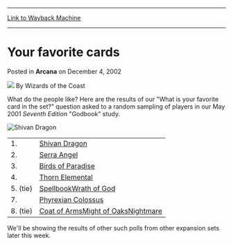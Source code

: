 
---
[Link to Wayback Machine](https://web.archive.org/web/20220627112428/https://magic.wizards.com/en/articles/archive/your-favorite-cards-2002-12-04)

[_metadata_:author]:- "Wizards of the Coast"
[_metadata_:description]:- "What do the people like? Here are the results of our `What is your favorite card in the set?` question asked to a random sampling of players in our May 2001 Seventh Edition `Godbook` study.  1. Shivan Dragon 2. Serra Angel 3. Birds of Paradise 4. Thorn Elemental 5. (tie) Spellbook Wrath of God 7. Phyrexian Colossus 8. (tie) Coat of Arms Might of Oaks Nightmare We'll be showing"
[_metadata_:generator]:- "Drupal 7 (http://drupal.org)"
[_metadata_:node]:- "604866"
[_metadata_:publish_date]:- "2002-12-04"
[_metadata_:source]:- "div-main-content"
[_metadata_:title]:- "Your favorite cards"
[_metadata_:wayback_capture_timestamp]:- "2022-06-27 11:24:28"
[_metadata_:wayback_raw_url]:- "https://web.archive.org/web/20220627112428id_/https://magic.wizards.com/en/articles/archive/your-favorite-cards-2002-12-04"
[_metadata_:wayback_url]:- "https://magic.wizards.com/en/articles/archive/your-favorite-cards-2002-12-04"
---


Your favorite cards
===================



 Posted in **Arcana**
 on December 4, 2002 






![](https://media.magic.wizards.com/styles/auth_small/public/images/person/wizards_author.jpg)
By Wizards of the Coast












What do the people like? Here are the results of our "What is your favorite card in the set?" question asked to a random sampling of players in our May 2001 *Seventh Edition* "Godbook" study.



![Shivan Dragon](http://gatherer.wizards.com/Handlers/Image.ashx?type=card&name=Shivan+Dragon)



|  |  |
| --- | --- |
| 1. | [Shivan Dragon](https://gatherer.wizards.com/Pages/Card/Details.aspx?name=Shivan+Dragon) |
| 2. | [Serra Angel](https://gatherer.wizards.com/Pages/Card/Details.aspx?name=Serra+Angel) |
| 3. | [Birds of Paradise](https://gatherer.wizards.com/Pages/Card/Details.aspx?name=Birds+of+Paradise) |
| 4. | [Thorn Elemental](https://gatherer.wizards.com/Pages/Card/Details.aspx?name=Thorn+Elemental) |
| 5. (tie) | [Spellbook](https://gatherer.wizards.com/Pages/Card/Details.aspx?name=Spellbook)[Wrath of God](https://gatherer.wizards.com/Pages/Card/Details.aspx?name=Wrath+of+God) |
| 7. | [Phyrexian Colossus](https://gatherer.wizards.com/Pages/Card/Details.aspx?name=Phyrexian+Colossus) |
| 8. (tie) | [Coat of Arms](https://gatherer.wizards.com/Pages/Card/Details.aspx?name=Coat+of+Arms)[Might of Oaks](https://gatherer.wizards.com/Pages/Card/Details.aspx?name=Might+of+Oaks)[Nightmare](https://gatherer.wizards.com/Pages/Card/Details.aspx?name=Nightmare) |

We'll be showing the results of other such polls from other expansion sets later this week.









